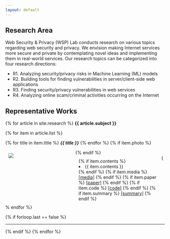 ```yaml
---
layout: default
---
```

<style>
  div.row {
    width: 100%
    display: flex;
  }
  
  div.left {
    width: 30%;
    float: left;
  }  
  
  div.left {
    width: 60%;
    float: right;
  }
</style>


## Research Area
Web Security & Privacy (WSP) Lab  conducts research on various topics regarding web 
security and privacy. We envision making Internet services more secure and private
by contemplating novel ideas and implementing them in real-world services.
Our research topics can be categorized into four research directions:

- R1. Analyzing security/privacy risks in Machine Learning (ML) models
- R2. Building tools for finding vulnerabilities in server/client-side web applications
- R3. Finding security/privacy vulnerabilities in web services
- R4. Analyzing online scam/criminal activities  occurring on the Internet

## Representative Works
  {% for article in site.research %}
  <strong> {{ article.subject }} </strong>
  <br>
    
  {% for item in article.list %}
  
  {% for title in item.title %}
    <strong><i>{{ title }}</i></strong>
  {% endfor %}
  {% if item.photo %} 
    <div style="float:left;width:40%;padding:10px">
     <img src = "{{item.photo}}">
   </div>
   {% endif %}
      
   <div style="float:left;width:50%;padding:10px">
   {% if item.contents %}
   <li>{{ item.contents }}</li>
   {% endif %}
   {% if item.media %}
     <a href="{{ item.media }}">[media]</a>
   {% endif %}
   {% if item.paper %}
     <a href="{{ item.paper }}">[paper]</a>
   {% endif %}
   {% if item.code %}
     <a href="{{ item.code }}">[code]</a>
   {% endif %}
   {% if item.summary %}
     <a href="{{ item.summary }}">[summary]</a>
   {% endif %}
   </div>
  <br>
  {% endfor %}

  
{% if forloop.last == false %} <hr> {% endif %}
{% endfor %}      

<!--
<div class="posts">
  {% for post in site.posts %}
    <article class="post">
-->
<!--
      <h3><a href="{{ site.baseurl }}{{ post.url }}">{{ post.title }}</a></h3>
      <div class="entry">
        {{ post.excerpt }}
      </div>
-->
<!--
      <a href="{{ site.baseurl }}{{ post.url }}" class="read-more">Read More</a>
      -->
<!--
    </article>
  {% endfor %}
</div>
-->
